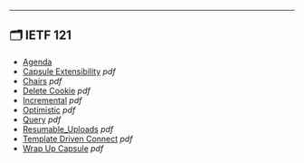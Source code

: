 

---

## 🗂️ IETF 121

- [Agenda](agenda.md) 
- [Capsule Extensibility](capsule-extensibility.pdf) _pdf_
- [Chairs](chairs.pdf) _pdf_
- [Delete Cookie](delete-cookie.pdf) _pdf_
- [Incremental](incremental.pdf) _pdf_
- [Optimistic](optimistic.pdf) _pdf_
- [Query](query.pdf) _pdf_
- [Resumable_Uploads](resumable_uploads.pdf) _pdf_
- [Template Driven Connect](template-driven-connect.pdf) _pdf_
- [Wrap Up Capsule](wrap-up-capsule.pdf) _pdf_